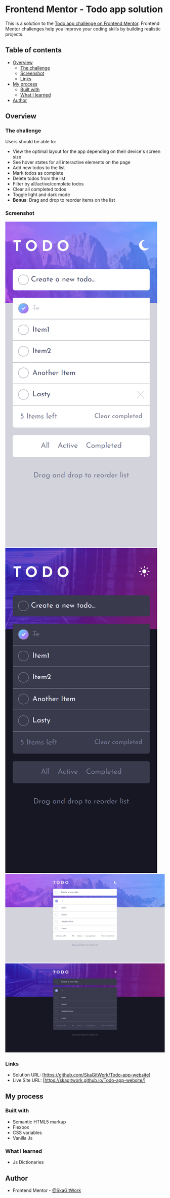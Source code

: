 # Frontend Mentor - Todo app solution

This is a solution to the [Todo app challenge on Frontend Mentor](https://www.frontendmentor.io/challenges/todo-app-Su1_KokOW). Frontend Mentor challenges help you improve your coding skills by building realistic projects. 

## Table of contents

- [Overview](#overview)
  - [The challenge](#the-challenge)
  - [Screenshot](#screenshot)
  - [Links](#links)
- [My process](#my-process)
  - [Built with](#built-with)
  - [What I learned](#what-i-learned)
- [Author](#author)


## Overview

### The challenge

Users should be able to:

- View the optimal layout for the app depending on their device's screen size
- See hover states for all interactive elements on the page
- Add new todos to the list
- Mark todos as complete
- Delete todos from the list
- Filter by all/active/complete todos
- Clear all completed todos
- Toggle light and dark mode
- **Bonus**: Drag and drop to reorder items on the list

### Screenshot

![](mobile_light.png)
![](mobile_dark.png)
![](desktop_light.png)
![](desktop_dark.png)

### Links

- Solution URL: [https://github.com/SkaGitWork/Todo-app-website]
- Live Site URL: [https://skagitwork.github.io/Todo-app-website/]

## My process

### Built with

- Semantic HTML5 markup
- Flexbox
- CSS variables
- Vanilla Js

### What I learned

- Js Dictionaries  

## Author

- Frontend Mentor - [@SkaGitWork](https://www.frontendmentor.io/profile/SkaGitWork)


